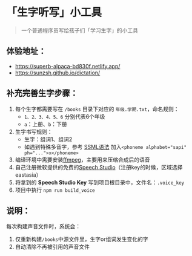 # 「生字听写」小工具
> 一个普通程序员写给孩子们「学习生字」的小工具

## 体验地址：
* https://superb-alpaca-bd830f.netlify.app/
* https://sunzsh.github.io/dictation/


## 补充完善生字步骤：
1. 每个生字都需要写在 `/books` 目录下对应的 `年级.学期.txt`，命名规则：
   * `1、2、3、4、5、6` 分别代表6个年级
   * `a`：上册、`b`：下册
2. 生字书写规则：
   * 生字：组词1、组词2
   * 如遇到特殊多音字，参考 [SSML语法](https://learn.microsoft.com/en-us/azure/ai-services/speech-service/speech-ssml-phonetic-sets#zh-cn) 加入`<phoneme alphabet="sapi" ph="...">x</phoneme>`
3. 编译环境中需要安装[ffmpeg](https://ffmpeg.org/)，主要用来压缩合成后的语音
4. 自己注册微软提供的免费的[Speech Studio](https://speech.microsoft.com/portal)（注册key的时候，区域选择eastasia）
5. 将拿到的 **Speech Studio Key** 写到项目根目录中，文件名：`.voice_key`
6. 项目中执行 `npm run build_voice`

## 说明：
每次构建声音文件时，系统会：
1. 仅重新构建`/books`中源文件里，生字or组词发生变化的字
2. 自动清除不再被引用的声音文件

